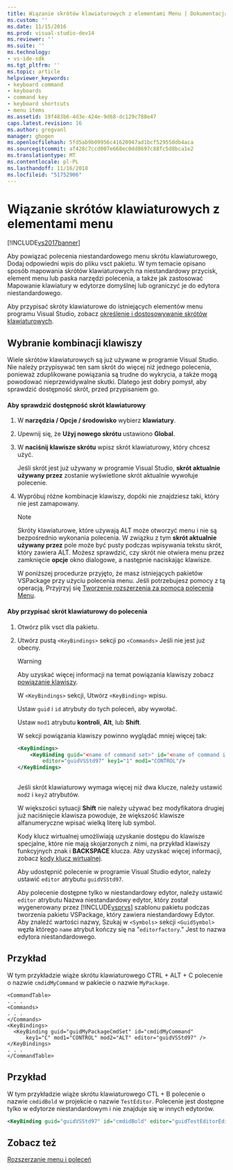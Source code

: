 ```yaml
---
title: Wiązanie skrótów klawiaturowych z elementami Menu | Dokumentacja firmy Microsoft
ms.custom: ''
ms.date: 11/15/2016
ms.prod: visual-studio-dev14
ms.reviewer: ''
ms.suite: ''
ms.technology:
- vs-ide-sdk
ms.tgt_pltfrm: ''
ms.topic: article
helpviewer_keywords:
- keyboard command
- keyboards
- command key
- keyboard shortcuts
- menu items
ms.assetid: 19f483b6-4d3e-424e-9d68-dc129c788e47
caps.latest.revision: 16
ms.author: gregvanl
manager: ghogen
ms.openlocfilehash: 5fd5ab9b09956c41620947ad1bcf529550db4aca
ms.sourcegitcommit: af428c7ccd007e668ec0dd8697c88fc5d8bca1e2
ms.translationtype: MT
ms.contentlocale: pl-PL
ms.lasthandoff: 11/16/2018
ms.locfileid: "51752906"
---
```

# <a name="binding-keyboard-shortcuts-to-menu-items"></a>Wiązanie skrótów klawiaturowych z elementami menu
[!INCLUDE[vs2017banner](../includes/vs2017banner.md)]

Aby powiązać polecenia niestandardowego menu skrótu klawiaturowego, Dodaj odpowiedni wpis do pliku vsct pakietu. W tym temacie opisano sposób mapowania skrótów klawiaturowych na niestandardowy przycisk, element menu lub paska narzędzi polecenia, a także jak zastosować Mapowanie klawiatury w edytorze domyślnej lub ograniczyć je do edytora niestandardowego.  
  
 Aby przypisać skróty klawiaturowe do istniejących elementów menu programu Visual Studio, zobacz [określenie i dostosowywanie skrótów klawiaturowych](../ide/identifying-and-customizing-keyboard-shortcuts-in-visual-studio.md).  
  
## <a name="choosing-a-key-combination"></a>Wybranie kombinacji klawiszy  
 Wiele skrótów klawiaturowych są już używane w programie Visual Studio. Nie należy przypisywać ten sam skrót do więcej niż jednego polecenia, ponieważ zduplikowane powiązania są trudne do wykrycia, a także mogą powodować nieprzewidywalne skutki. Dlatego jest dobry pomysł, aby sprawdzić dostępność skrót, przed przypisaniem go.  
  
#### <a name="to-verify-the-availability-of-a-keyboard-shortcut"></a>Aby sprawdzić dostępność skrót klawiaturowy  
  
1. W **narzędzia / Opcje / środowisko** wybierz **klawiatury**.  
  
2. Upewnij się, że **Użyj nowego skrótu** ustawiono **Global**.  
  
3. W **naciśnij klawisze skrótu** wpisz skrót klawiaturowy, który chcesz użyć.  
  
    Jeśli skrót jest już używany w programie Visual Studio, **skrót aktualnie używany przez** zostanie wyświetlone skrót aktualnie wywołuje polecenie.  
  
4. Wypróbuj różne kombinacje klawiszy, dopóki nie znajdziesz taki, który nie jest zamapowany.  
  
   > [!NOTE]
   >  Skróty klawiaturowe, które używają ALT może otworzyć menu i nie są bezpośrednio wykonania polecenia. W związku z tym **skrót aktualnie używany przez** pole może być pusty podczas wpisywania tekstu skrót, który zawiera ALT. Możesz sprawdzić, czy skrót nie otwiera menu przez zamknięcie **opcje** okno dialogowe, a następnie naciskając klawisze.  
  
   W poniższej procedurze przyjęto, że masz istniejących pakietów VSPackage przy użyciu polecenia menu. Jeśli potrzebujesz pomocy z tą operacją, Przyjrzyj się [Tworzenie rozszerzenia za pomocą polecenia Menu](../extensibility/creating-an-extension-with-a-menu-command.md).  
  
#### <a name="to-assign-a-keyboard-shortcut-to-a-command"></a>Aby przypisać skrót klawiaturowy do polecenia  
  
1. Otwórz plik vsct dla pakietu.  
  
2. Utwórz pustą `<KeyBindings>` sekcji po `<Commands>` Jeśli nie jest już obecny.  
  
   > [!WARNING]
   >  Aby uzyskać więcej informacji na temat powiązania klawiszy zobacz [powiązanie klawiszy](../extensibility/keybinding-element.md).  
  
    W `<KeyBindings>` sekcji, Utwórz `<KeyBinding>` wpisu.  
  
    Ustaw `guid` i `id` atrybuty do tych poleceń, aby wywołać.  
  
    Ustaw `mod1` atrybutu **kontroli**, **Alt**, lub **Shift**.  
  
    W sekcji powiązania klawiszy powinno wyglądać mniej więcej tak:  
  
   ```xml  
   <KeyBindings>  
       <KeyBinding guid="<name of command set>" id="<name of command id>"  
           editor="guidVSStd97" key1="1" mod1="CONTROL"/>  
   </KeyBindings>  
  
   ```  
  
   Jeśli skrót klawiaturowy wymaga więcej niż dwa klucze, należy ustawić `mod2` i `key2` atrybutów.  
  
   W większości sytuacji **Shift** nie należy używać bez modyfikatora drugiej już naciśnięcie klawisza powoduje, że większość klawisze alfanumeryczne wpisać wielką literę lub symbol.  
  
   Kody klucz wirtualnej umożliwiają uzyskanie dostępu do klawisze specjalne, które nie mają skojarzonych z nimi, na przykład klawiszy funkcyjnych znak i **BACKSPACE** klucza. Aby uzyskać więcej informacji, zobacz [kody klucz wirtualnej](http://go.microsoft.com/fwlink/?LinkID=105932).  
  
   Aby udostępnić polecenie w programie Visual Studio edytor, należy ustawić `editor` atrybutu `guidVSStd97`.  
  
   Aby polecenie dostępne tylko w niestandardowy edytor, należy ustawić `editor` atrybutu Nazwa niestandardowy edytor, który został wygenerowany przez [!INCLUDE[vsprvs](../includes/vsprvs-md.md)] szablonu pakietu podczas tworzenia pakietu VSPackage, który zawiera niestandardowy Edytor. Aby znaleźć wartości nazwy, Szukaj w `<Symbols>` sekcji `<GuidSymbol>` węzła którego `name` atrybut kończy się na "`editorfactory`." Jest to nazwa edytora niestandardowego.  
  
## <a name="example"></a>Przykład  
 W tym przykładzie wiąże skrótu klawiaturowego CTRL + ALT + C polecenie o nazwie `cmdidMyCommand` w pakiecie o nazwie `MyPackage`.  
  
```  
<CommandTable>  
. . .  
<Commands>  
. . .  
</Commands>  
<KeyBindings>  
  <KeyBinding guid="guidMyPackageCmdSet" id="cmdidMyCommand"   
      key1="C" mod1="CONTROL" mod2="ALT" editor="guidVSStd97" />  
</KeyBindings>  
. . .  
</CommandTable>  
```  
  
## <a name="example"></a>Przykład  
 W tym przykładzie wiąże skrótu klawiaturowego CTL + B polecenie o nazwie `cmdidBold` w projekcie o nazwie `TestEditor`. Polecenie jest dostępne tylko w edytorze niestandardowym i nie znajduje się w innych edytorów.  
  
```xml  
<KeyBinding guid="guidVSStd97" id="cmdidBold" editor="guidTestEditorEditorFactory" key1="B" mod1="Control" />  
```  
  
## <a name="see-also"></a>Zobacz też  
 [Rozszerzanie menu i poleceń](../extensibility/extending-menus-and-commands.md)

